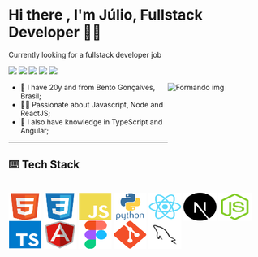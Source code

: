 <h1 align="left"> 
 Hi there , I'm Júlio, <strong>Fullstack Developer 👨‍💻</strong>
</h1>

<p align="left">
  <p>Currently looking for a fullstack developer job</p>
  <a href="https://wa.me/+5554999896211" target="_blank" alt="Whatsapp">
  <img src="https://img.shields.io/badge/WhatsApp-25D366?style=for-the-badge&logo=whatsapp&logoColor=white" /></a>
  
  <a href="mailto:juliomoreiraleite@gmail.com" target="_blank" alt="Gmail">
  <img src="https://img.shields.io/badge/Gmail-D14836?style=for-the-badge&logo=gmail&logoColor=white" /></a>

  <a href="https://www.linkedin.com/in/juliomoreiraleite/" target="_blank" alt="Linkedin">
  <img src="https://img.shields.io/badge/LinkedIn-0077B5?style=for-the-badge&logo=linkedin&logoColor=white" /></a>

  <a href="https://discord.gg/N879cpeuhv" target="_blank" alt="Discord">
  <img src="https://img.shields.io/badge/Discord-7289DA?style=for-the-badge&logo=discord&logoColor=white" target="_blank"></a> 

  <a href="https://www.instagram.com/julio_moreira_leite_/" target="_blank" alt="Instagram">
  <img src="https://img.shields.io/badge/-Instagram-%23E4405F?style=for-the-badge&logo=instagram&logoColor=white" target="_blank"></a>

</p>  

 <ul align="left"> 
   <img src="https://media.giphy.com/media/v1.Y2lkPTc5MGI3NjExam9pMGdqZXFmY3BjMGdsY3EzN3JrMXA1dWl3YmR1ZzBweXBwNXJneSZlcD12MV9pbnRlcm5hbF9naWZfYnlfaWQmY3Q9Zw/lJNoBCvQYp7nq/giphy.gif" height="200" width="190" align="right" alt="Formando img"/>
  <li>🧑 I have 20y and from Bento Gonçalves, Brasil;</li>
  <li>👨‍💻 Passionate about Javascript, Node and ReactJS;</li>
  <li>📌 I also have knowledge in TypeScript and Angular;</li>
  
 </ul>
 
 <hr>
 
<h2 align="left">
  ⌨️ Tech Stack 
</h2>

<div style="display: inline_block"><br>
  <img align="center" alt="HTML" height="55" width="65" src="https://raw.githubusercontent.com/devicons/devicon/master/icons/html5/html5-original.svg">
  <img align="center" alt="CSS" height="55" width="65" src="https://raw.githubusercontent.com/devicons/devicon/master/icons/css3/css3-original.svg">
  <img align="center" alt="Js" height="55" width="65" src="https://raw.githubusercontent.com/devicons/devicon/master/icons/javascript/javascript-plain.svg">
 <img align="center" alt="Python" height="55" width="65" src="https://github.com/devicons/devicon/blob/master/icons/python/python-original-wordmark.svg">
  <img align="center" alt="React" height="55" width="65" src="https://raw.githubusercontent.com/devicons/devicon/master/icons/react/react-original.svg">
 <img align="center" alt="NextJs" height="55" width="65" src="https://github.com/devicons/devicon/blob/master/icons/nextjs/nextjs-original.svg">
  <img align="center" alt="NodeJs" height="55" width="65" src="https://raw.githubusercontent.com/devicons/devicon/master/icons/nodejs/nodejs-original.svg">
  <img align="center" alt="Ts" height="55" width="65" src="https://raw.githubusercontent.com/devicons/devicon/master/icons/typescript/typescript-plain.svg">
  <img align="center" alt="Angular" height="55" width="65" src="https://raw.githubusercontent.com/devicons/devicon/master/icons/angularjs/angularjs-original.svg">
 <img align="center" alt="Figma" height="55" width="65" src="https://raw.githubusercontent.com/devicons/devicon/master/icons/figma/figma-original.svg">
 <img align="center" alt="Git" height="55" width="65" src="https://raw.githubusercontent.com/devicons/devicon/master/icons/git/git-original.svg">
 <img align="center" alt="MySQL" height="55" width="65" src="https://github.com/vorillaz/devicons/blob/master/!SVG/mysql.svg">
 
</div>
 
